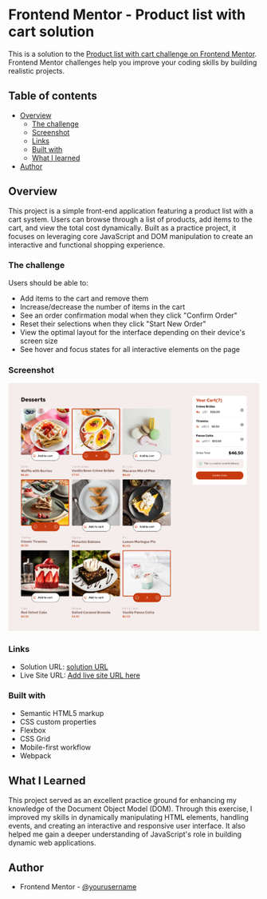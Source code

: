 # Frontend Mentor - Product list with cart solution

This is a solution to the [Product list with cart challenge on Frontend Mentor](https://www.frontendmentor.io/challenges/product-list-with-cart-5MmqLVAp_d). Frontend Mentor challenges help you improve your coding skills by building realistic projects. 

## Table of contents

- [Overview](#overview)
  - [The challenge](#the-challenge)
  - [Screenshot](#screenshot)
  - [Links](#links)
  - [Built with](#built-with)
  - [What I learned](#what-i-learned)
- [Author](#author)

## Overview

This project is a simple front-end application featuring a product list with a cart system. Users can browse through a list of products, add items to the cart, and view the total cost dynamically. Built as a practice project, it focuses on leveraging core JavaScript and DOM manipulation to create an interactive and functional shopping experience.

### The challenge

Users should be able to:

- Add items to the cart and remove them
- Increase/decrease the number of items in the cart
- See an order confirmation modal when they click "Confirm Order"
- Reset their selections when they click "Start New Order"
- View the optimal layout for the interface depending on their device's screen size
- See hover and focus states for all interactive elements on the page

### Screenshot

![](./screenshot.png)
### Links

- Solution URL: [solution URL](https://github.com/nickonyi/product-list-with-cart-main.git)
- Live Site URL: [Add live site URL here](https://your-live-site-url.com)

### Built with

- Semantic HTML5 markup
- CSS custom properties
- Flexbox
- CSS Grid
- Mobile-first workflow
- Webpack

## What I Learned

This project served as an excellent practice ground for enhancing my knowledge of the Document Object Model (DOM). Through this exercise, I improved my skills in dynamically manipulating HTML elements, handling events, and creating an interactive and responsive user interface. It also helped me gain a deeper understanding of JavaScript's role in building dynamic web applications.


## Author
- Frontend Mentor - [@yourusername](https://www.frontendmentor.io/profile/nickonyi)



